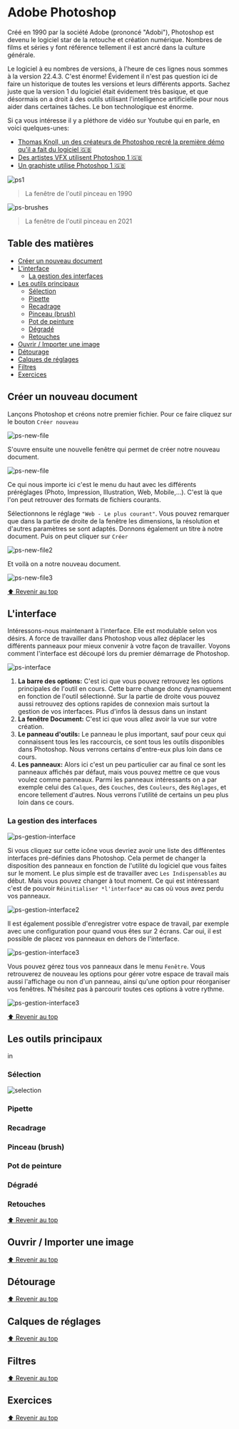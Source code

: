 <!-- omit in toc -->
# Adobe Photoshop

Créé en 1990 par la société Adobe (prononcé "Adobi"), Photoshop est devenu le logiciel star de la retouche et création numérique. Nombres de films et séries y font référence tellement il est ancré dans la culture générale.

Le logiciel à eu nombres de versions, à l'heure de ces lignes nous sommes à la version 22.4.3. C'est énorme! Évidement il n'est pas question ici de faire un historique de toutes les versions et leurs différents apports. Sachez juste que la version 1 du logiciel était évidement très basique, et que désormais on a droit à des outils utilisant l'intelligence artificielle pour nous aider dans certaines tâches. Le bon technologique est énorme.

Si ça vous intéresse il y a pléthore de vidéo sur Youtube qui en parle, en voici quelques-unes:

- [Thomas Knoll, un des créateurs de Photoshop recré la première démo qu'il a fait du logiciel :uk:](https://youtu.be/Tda7jCwvSzg)
- [Des artistes VFX utilisent Photoshop 1 :uk:](https://youtu.be/8LkUzVexLTU)
- [Un graphiste utilise Photoshop 1 :uk:](https://youtu.be/ftaIzyrMDqE)

![ps1](img/3/ps1-brush.png)

> La fenêtre de l'outil pinceau en 1990

![ps-brushes](img/3/ps-brushes.jpeg)

> La fenêtre de l'outil pinceau en 2021

<!-- omit in toc -->
## Table des matières

- [Créer un nouveau document](#créer-un-nouveau-document)
- [L'interface](#linterface)
  - [La gestion des interfaces](#la-gestion-des-interfaces)
- [Les outils principaux](#les-outils-principaux)
  - [Sélection](#sélection)
  - [Pipette](#pipette)
  - [Recadrage](#recadrage)
  - [Pinceau (brush)](#pinceau-brush)
  - [Pot de peinture](#pot-de-peinture)
  - [Dégradé](#dégradé)
  - [Retouches](#retouches)
- [Ouvrir / Importer une image](#ouvrir--importer-une-image)
- [Détourage](#détourage)
- [Calques de réglages](#calques-de-réglages)
- [Filtres](#filtres)
- [Exercices](#exercices)

## Créer un nouveau document

Lançons Photoshop et créons notre premier fichier. Pour ce faire cliquez sur le bouton ```Créer nouveau```

![ps-new-file](img/3/ps-new.png)

S'ouvre ensuite une nouvelle fenêtre qui permet de créer notre nouveau document.

![ps-new-file](img/3/ps-new-file.png)

Ce qui nous importe ici c'est le menu du haut avec les différents préréglages (Photo, Impression, Illustration, Web, Mobile,...). C'est là que l'on peut retrouver des formats de fichiers courants.

Sélectionnons le réglage ```"Web - Le plus courant"```. Vous pouvez remarquer que dans la partie de droite de la fenêtre les dimensions, la résolution et d'autres paramètres se sont adaptés. Donnons également un titre à notre document. Puis on peut cliquer sur ```Créer```

![ps-new-file2](img/3/ps-new-file2.png)

Et voilà on a notre nouveau document.

![ps-new-file3](img/3/ps-new-file3.png)

[:arrow_up: Revenir au top](#table-des-matières)

## L'interface

Intéressons-nous maintenant à l'interface. Elle est modulable selon vos désirs. A force de travailler dans Photoshop vous allez déplacer les différents panneaux pour mieux convenir à votre façon de travailler. Voyons comment l'interface est découpé lors du premier démarrage de Photoshop.

![ps-interface](img/3/ps-interface.png)

1. **La barre des options:** C'est ici que vous pouvez retrouvez les options principales de l'outil en cours. Cette barre change donc dynamiquement en fonction de l'outil sélectionné. Sur la partie de droite vous pouvez aussi retrouvez des options rapides de connexion mais surtout la gestion de vos interfaces. Plus d'infos là dessus dans un instant
2. **La fenêtre Document:** C'est ici que vous allez avoir la vue sur votre création.
3. **Le panneau d'outils:** Le panneau le plus important, sauf pour ceux qui connaissent tous les les raccourcis, ce sont tous les outils disponibles dans Photoshop. Nous verrons certains d'entre-eux plus loin dans ce cours.
4. **Les panneaux:** Alors ici c'est un peu particulier car au final ce sont les panneaux affichés par défaut, mais vous pouvez mettre ce que vous voulez comme panneaux. Parmi les panneaux intéressants on a par exemple celui des ```Calques```, des ```Couches```, des ```Couleurs```, des ```Réglages```, et encore tellement d'autres. Nous verrons l'utilité de certains un peu plus loin dans ce cours.

### La gestion des interfaces

![ps-gestion-interface](img/3/ps-gestion-interface1.png)

Si vous cliquez sur cette icône vous devriez avoir une liste des différentes interfaces pré-définies dans Photoshop. Cela permet de changer la disposition des panneaux en fonction de l'utilité du logiciel que vous faites sur le moment. Le plus simple est de travailler avec ```Les Indispensables``` au début. Mais vous pouvez changer à tout moment. Ce qui est intéressant c'est de pouvoir ```Réinitialiser *l'interface*``` au cas où vous avez perdu vos panneaux.

![ps-gestion-interface2](img/3/ps-gestion-interface2.png)

Il est également possible d'enregistrer votre espace de travail, par exemple avec une configuration pour quand vous êtes sur 2 écrans. Car oui, il est possible de placez vos panneaux en dehors de l'interface.

![ps-gestion-interface3](img/3/ps-gestion-interface3.png)

Vous pouvez gérez tous vos panneaux dans le menu ```Fenêtre```. Vous retrouverez de nouveau les options pour gérer votre espace de travail mais aussi l'affichage ou non d'un panneau, ainsi qu'une option pour réorganiser vos fenêtres. N'hésitez pas à parcourir toutes ces options à votre rythme.

![ps-gestion-interface3](img/3/ps-gestion-interface4.png)

[:arrow_up: Revenir au top](#table-des-matières)

## Les outils principaux

in

### Sélection

![selection](img/3/tools/retouche.svg)

### Pipette

### Recadrage

### Pinceau (brush)

### Pot de peinture

### Dégradé

### Retouches

[:arrow_up: Revenir au top](#table-des-matières)

## Ouvrir / Importer une image

[:arrow_up: Revenir au top](#table-des-matières)

## Détourage

[:arrow_up: Revenir au top](#table-des-matières)

## Calques de réglages

[:arrow_up: Revenir au top](#table-des-matières)

## Filtres

[:arrow_up: Revenir au top](#table-des-matières)

## Exercices

[:arrow_up: Revenir au top](#table-des-matières)
